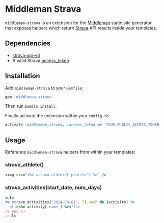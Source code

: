 # Middleman Strava

`middleman-strava` is an extension for the [Middleman] static site generator that exposes helpers which return [Strava] API results inside your templates.

## Dependencies

* [strava-api-v3]
* A valid Strava [access_token]

## Installation

Add `middleman-strava` to your `Gemfile`:

```ruby
gem 'middleman-strava'
```

Then run `bundle install`.

Finally activate the extension within your `config.rb`:

```ruby
activate :middleman_strava, :access_token => 'YOUR_PUBLIC_ACCESS_TOKEN'
```

## Usage

Reference `middleman-strava` helpers from within your templates:

### strava_athlete()
```ruby
<img src="<%= strava_athlete['profile'] %>" />
```

### strava_activities(start_date, num_days)
```ruby
<ul>
<% strava_activities('2014-08-01', 7).each do |activity| %>
  <li><%= activity['name'] %></li>
<% end %>
</ul>
```

[middleman]: http://middlemanapp.com
[strava]: http://strava.com
[strava-api-v3]: https://github.com/jaredholdcroft/strava-api-v3
[access_token]: http://www.strava.com/developers
